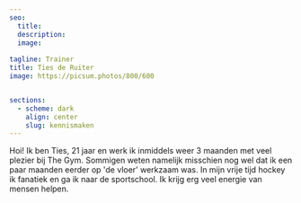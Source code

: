 ```yaml
---
seo:
  title: 
  description: 
  image:
  
tagline: Trainer
title: Ties de Ruiter
image: https://picsum.photos/800/600


sections:
  - scheme: dark  
    align: center
    slug: kennismaken
---
```


Hoi! Ik ben Ties, 21 jaar en werk ik inmiddels weer 3 maanden met veel plezier bij The Gym. Sommigen weten namelijk misschien nog wel dat ik een paar maanden eerder op 'de vloer' werkzaam was. In mijn vrije tijd hockey ik fanatiek en ga ik naar de sportschool. Ik krijg erg veel energie van mensen helpen. 
